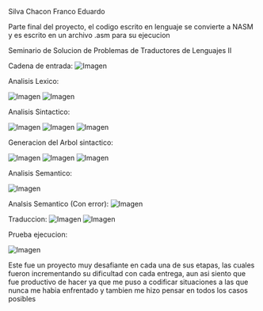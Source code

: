 Silva Chacon Franco Eduardo

Parte final del proyecto, el codigo escrito en lenguaje se convierte a NASM y es escrito en un archivo .asm para su ejecucion

Seminario de Solucion de Problemas de Traductores de Lenguajes II

Cadena de entrada:
![Imagen](https://github.com/franco-e-s-c/Sem-Traductores2/blob/ec8356e5233b9e053e8fa3aebe92094f1c6c26a3/Generacion%20de%20Codigo/imagenes/1.1.png)

Analisis Lexico:

![Imagen](https://github.com/franco-e-s-c/Sem-Traductores2/blob/ec8356e5233b9e053e8fa3aebe92094f1c6c26a3/Generacion%20de%20Codigo/imagenes/1.2.png)
![Imagen](https://github.com/franco-e-s-c/Sem-Traductores2/blob/ec8356e5233b9e053e8fa3aebe92094f1c6c26a3/Generacion%20de%20Codigo/imagenes/1.3.png)

Analisis Sintactico:

![Imagen](https://github.com/franco-e-s-c/Sem-Traductores2/blob/ec8356e5233b9e053e8fa3aebe92094f1c6c26a3/Generacion%20de%20Codigo/imagenes/1.4.png)
![Imagen](https://github.com/franco-e-s-c/Sem-Traductores2/blob/ec8356e5233b9e053e8fa3aebe92094f1c6c26a3/Generacion%20de%20Codigo/imagenes/1.5.png)
![Imagen](https://github.com/franco-e-s-c/Sem-Traductores2/blob/ec8356e5233b9e053e8fa3aebe92094f1c6c26a3/Generacion%20de%20Codigo/imagenes/1.6.png)

Generacion del Arbol sintactico:

![Imagen](https://github.com/franco-e-s-c/Sem-Traductores2/blob/ec8356e5233b9e053e8fa3aebe92094f1c6c26a3/Generacion%20de%20Codigo/imagenes/1.7.png)
![Imagen](https://github.com/franco-e-s-c/Sem-Traductores2/blob/ec8356e5233b9e053e8fa3aebe92094f1c6c26a3/Generacion%20de%20Codigo/imagenes/1.8.png)
![Imagen](https://github.com/franco-e-s-c/Sem-Traductores2/blob/ec8356e5233b9e053e8fa3aebe92094f1c6c26a3/Generacion%20de%20Codigo/imagenes/1.9.png)

Analisis Semantico:

![Imagen](https://github.com/franco-e-s-c/Sem-Traductores2/blob/ec8356e5233b9e053e8fa3aebe92094f1c6c26a3/Generacion%20de%20Codigo/imagenes/1.10.png)

Analsis Semantico (Con error):
![Imagen](https://github.com/franco-e-s-c/Sem-Traductores2/blob/ec8356e5233b9e053e8fa3aebe92094f1c6c26a3/Generacion%20de%20Codigo/imagenes/1.10.1.png)


Traduccion:
![Imagen](https://github.com/franco-e-s-c/Sem-Traductores2/blob/ec8356e5233b9e053e8fa3aebe92094f1c6c26a3/Generacion%20de%20Codigo/imagenes/1.11.png)
![Imagen](https://github.com/franco-e-s-c/Sem-Traductores2/blob/ec8356e5233b9e053e8fa3aebe92094f1c6c26a3/Generacion%20de%20Codigo/imagenes/1.12.png)

Prueba ejecucion:

![Imagen](https://github.com/franco-e-s-c/Sem-Traductores2/blob/ec8356e5233b9e053e8fa3aebe92094f1c6c26a3/Generacion%20de%20Codigo/imagenes/1.13.png)

Este fue un proyecto muy desafiante en cada una de sus etapas, las cuales fueron incrementando su dificultad con cada entrega, aun asi siento que fue productivo de hacer ya que me puso a codificar situaciones a las que nunca me habia enfrentado y tambien me hizo pensar en todos los casos posibles
